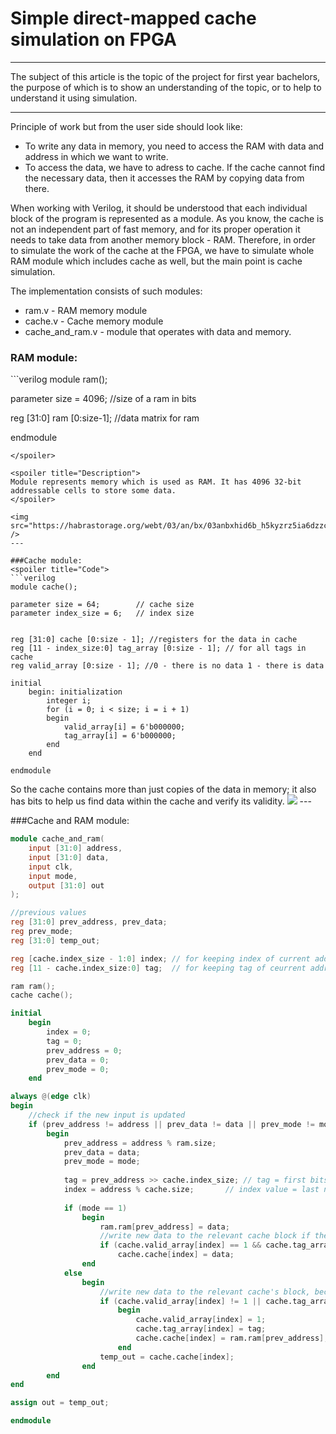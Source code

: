

# Simple direct-mapped cache simulation on FPGA
------
The subject of this article is the topic of the project for first year bachelors, the purpose of which is to show an understanding of the topic, or to help to understand it using simulation. 
___

Principle of work but from the user side should look like:
* To write any data in memory, you need to access the RAM with data and address in which we want to write.
* To access the data, we have to adress to cache. If the cache cannot find the necessary data, then it accesses the RAM by copying data from there.

When working with Verilog, it should be understood that each individual block of the program is represented as a module. As you know, the cache is not an independent part of fast memory, and for its proper operation it needs to take data from another memory block - RAM. Therefore, in order to simulate the work of the cache at the FPGA, we have to simulate whole RAM module which includes cache as well, but the main point is cache simulation.

The implementation consists of such modules:
* ram.v - RAM memory module
* cache.v - Cache memory module
* cache_and_ram.v - module that operates with data and memory.

<cut/>

### RAM module:
<spoiler title="Code">
```verilog
module ram();

parameter size = 4096; //size of a ram in bits

reg [31:0] ram [0:size-1]; //data matrix for ram

endmodule
```
</spoiler>

<spoiler title="Description">
Module represents memory which is used as RAM. It has 4096 32-bit addressable cells to store some data. 
</spoiler>

<img src="https://habrastorage.org/webt/03/an/bx/03anbxhid6b_h5kyzrz5ia6dzzc.png" />
---

###Cache module:
<spoiler title="Code">
```verilog
module cache();

parameter size = 64;		// cache size
parameter index_size = 6;	// index size


reg [31:0] cache [0:size - 1]; //registers for the data in cache
reg [11 - index_size:0] tag_array [0:size - 1]; // for all tags in cache
reg valid_array [0:size - 1]; //0 - there is no data 1 - there is data

initial
	begin: initialization
		integer i;
		for (i = 0; i < size; i = i + 1)
		begin
			valid_array[i] = 6'b000000;
			tag_array[i] = 6'b000000;
		end
	end

endmodule 
```
</spoiler>
<spoiler title="Description">
So the cache contains more than just copies of the data in
memory; it also has bits to help us find data within the cache and
verify its validity.
</spoiler>
<img src="https://habrastorage.org/webt/oy/xg/gw/oyxggwb5ikbgmkyn3mycpj1ft-y.png" />
---

###Cache and RAM module:
<spoiler title="Code">
```verilog
module cache_and_ram(
	input [31:0] address,
	input [31:0] data,
	input clk,
	input mode,
	output [31:0] out
);

//previous values
reg [31:0] prev_address, prev_data;
reg prev_mode;
reg [31:0] temp_out;

reg [cache.index_size - 1:0] index;	// for keeping index of current address
reg [11 - cache.index_size:0] tag;	// for keeping tag of ceurrent address

ram ram();
cache cache();

initial
	begin
		index = 0;
		tag = 0;
		prev_address = 0;
		prev_data = 0;
		prev_mode = 0;
	end

always @(edge clk)
begin
	//check if the new input is updated
	if (prev_address != address || prev_data != data || prev_mode != mode)
		begin
			prev_address = address % ram.size;
			prev_data = data;
			prev_mode = mode;
			
			tag = prev_address >> cache.index_size;	// tag = first bits of address except index ones (In our particular case - 6)
			index = address % cache.size; 		// index value = last n (n = size of cache) bits of address
				
			if (mode == 1)
				begin
					ram.ram[prev_address] = data;
					//write new data to the relevant cache block if there is such one
					if (cache.valid_array[index] == 1 && cache.tag_array[index] == tag)
						cache.cache[index] = data;
				end
			else
				begin
					//write new data to the relevant cache's block, because the one we addressing to will be possibly addressed one more time soon
					if (cache.valid_array[index] != 1 || cache.tag_array[index] != tag)
						begin
							cache.valid_array[index] = 1;
							cache.tag_array[index] = tag;
							cache.cache[index] = ram.ram[prev_address];
						end
					temp_out = cache.cache[index];
				end	
		end
end

assign out = temp_out;

endmodule 
```
</spoiler>

